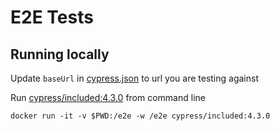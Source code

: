 # E2E Tests

## Running locally

Update `baseUrl` in [cypress.json](cypress.json) to url you are testing against

Run [cypress/included:4.3.0](https://github.com/cypress-io/cypress-docker-images/tree/master/included/4.3.0) from command line

```console
docker run -it -v $PWD:/e2e -w /e2e cypress/included:4.3.0
```
